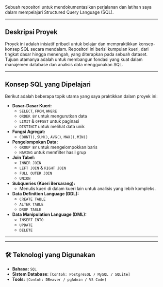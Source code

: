 
Sebuah repositori untuk mendokumentasikan perjalanan dan latihan saya dalam mempelajari Structured Query Language (SQL).

---

##  Deskripsi Proyek

Proyek ini adalah inisiatif pribadi untuk belajar dan mempraktikkan konsep-konsep SQL secara mendalam. Repositori ini berisi kumpulan kueri, dari tingkat dasar hingga menengah, yang diterapkan pada sebuah dataset. Tujuan utamanya adalah untuk membangun fondasi yang kuat dalam manajemen database dan analisis data menggunakan SQL.

---

##  Konsep SQL yang Dipelajari

Berikut adalah beberapa topik utama yang saya praktikkan dalam proyek ini:

-   **Dasar-Dasar Kueri:**
    -   `SELECT`, `FROM`, `WHERE`
    -   `ORDER BY` untuk mengurutkan data
    -   `LIMIT` & `OFFSET` untuk paginasi
    -   `DISTINCT` untuk melihat data unik
-   **Fungsi Agregat:**
    -   `COUNT()`, `SUM()`, `AVG()`, `MAX()`, `MIN()`
-   **Pengelompokan Data:**
    -   `GROUP BY` untuk mengelompokkan baris
    -   `HAVING` untuk memfilter hasil grup
-   **Join Tabel:**
    -   `INNER JOIN`
    -   `LEFT JOIN` & `RIGHT JOIN`
    -   `FULL OUTER JOIN`
    -   `UNION`
-   **Subqueries (Kueri Bersarang):**
    -   Menulis kueri di dalam kueri lain untuk analisis yang lebih kompleks.
-   **Data Definition Language (DDL):**
    -   `CREATE TABLE`
    -   `ALTER TABLE`
    -   `DROP TABLE`
-   **Data Manipulation Language (DML):**
    -   `INSERT INTO`
    -   `UPDATE`
    -   `DELETE`

---

---

## 🛠️ Teknologi yang Digunakan

-   **Bahasa:** `SQL`
-   **Sistem Database:** `[Contoh: PostgreSQL / MySQL / SQLite]`
-   **Tools:** `[Contoh: DBeaver / pgAdmin / VS Code]`
